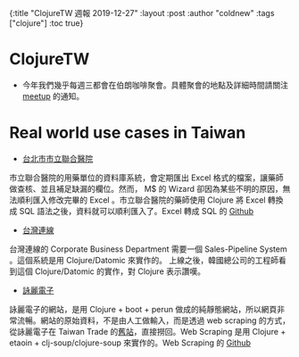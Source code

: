 {:title "ClojureTW 週報 2019-12-27"
:layout :post
:author "coldnew"
:tags  ["clojure"]
:toc true}

# ClojureTW

* 今年我們幾乎每週三都會在伯朗咖啡聚會。具體聚會的地點及詳細時間請關注 [meetup](https://www.meetup.com/Clojure-tw/events/) 的通知。

# Real world use cases in Taiwan

* [台北市市立聯合醫院](https://tpech.gov.taipei)

市立聯合醫院的用藥單位的資料庫系統，會定期匯出 Excel 格式的檔案，讓藥師做查核、並且補足缺漏的欄位。然而， M$ 的 Wizard 卻因為某些不明的原因，無法順利匯入修改完畢的 Excel 。市立聯合醫院的藥師使用 Clojure 將 Excel 轉換成 SQL 語法之後，資料就可以順利匯入了。Excel 轉成 SQL 的 [Github](https://github.com/humorless/pharmacy)

* [台灣連線](https://linecorp.com/zh-hant/)

台灣連線的 Corporate Business Department 需要一個 Sales-Pipeline System 。這個系統是用 Clojure/Datomic 來實作的。 上線之後，韓國總公司的工程師看到這個 Clojure/Datomic 的實作，對 Clojure 表示讚嘆。

* [詠麗電子](https://invistron.com.tw)

詠麗電子的網站，是用 Clojure + boot + perun 做成的純靜態網站，所以網頁非常流暢。網站的原始資料，不是由人工做輸入，而是透過 web scraping 的方式，從詠麗電子在 Taiwan Trade 的[舊站](https://invistron.en.taiwantrade.com/)，直接撈回。Web Scraping 是用 Clojure + etaoin + clj-soup/clojure-soup 來實作的。Web Scraping 的 [Github](https://github.com/humorless/invistron-web-scraping)


